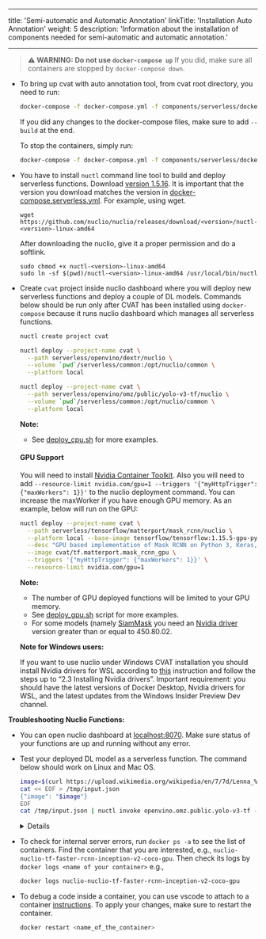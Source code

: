 <!--lint disable maximum-heading-length-->

---

title: 'Semi-automatic and Automatic Annotation'
linkTitle: 'Installation Auto Annotation'
weight: 5
description: 'Information about the installation of components needed for semi-automatic and automatic annotation.'

---

<!--lint disable maximum-line-length-->

> **⚠ WARNING: Do not use `docker-compose up`**
> If you did, make sure all containers are stopped by `docker-compose down`.

- To bring up cvat with auto annotation tool, from cvat root directory, you need to run:

  ```bash
  docker-compose -f docker-compose.yml -f components/serverless/docker-compose.serverless.yml up -d
  ```

  If you did any changes to the docker-compose files, make sure to add `--build` at the end.

  To stop the containers, simply run:

  ```bash
  docker-compose -f docker-compose.yml -f components/serverless/docker-compose.serverless.yml down
  ```

- You have to install `nuctl` command line tool to build and deploy serverless
  functions. Download [version 1.5.16](https://github.com/nuclio/nuclio/releases/tag/1.5.16).
  It is important that the version you download matches the version in
  [docker-compose.serverless.yml](https://github.com/openvinotoolkit/cvat/blob/develop/components/serverless/docker-compose.serverless.yml).
  For example, using wget.

  ```
  wget https://github.com/nuclio/nuclio/releases/download/<version>/nuctl-<version>-linux-amd64
  ```

  After downloading the nuclio, give it a proper permission and do a softlink.

  ```
  sudo chmod +x nuctl-<version>-linux-amd64
  sudo ln -sf $(pwd)/nuctl-<version>-linux-amd64 /usr/local/bin/nuctl
  ```

- Create `cvat` project inside nuclio dashboard where you will deploy new serverless functions
  and deploy a couple of DL models. Commands below should be run only after CVAT has been installed
  using `docker-compose` because it runs nuclio dashboard which manages all serverless functions.

  ```bash
  nuctl create project cvat
  ```

  ```bash
  nuctl deploy --project-name cvat \
    --path serverless/openvino/dextr/nuclio \
    --volume `pwd`/serverless/common:/opt/nuclio/common \
    --platform local
  ```

  ```bash
  nuctl deploy --project-name cvat \
    --path serverless/openvino/omz/public/yolo-v3-tf/nuclio \
    --volume `pwd`/serverless/common:/opt/nuclio/common \
    --platform local
  ```

  **Note:**

  - See [deploy_cpu.sh](https://github.com/openvinotoolkit/cvat/blob/develop/serverless/deploy_cpu.sh)
    for more examples.

  #### GPU Support

  You will need to install [Nvidia Container Toolkit](https://www.tensorflow.org/install/docker#gpu_support).
  Also you will need to add `--resource-limit nvidia.com/gpu=1 --triggers '{"myHttpTrigger": {"maxWorkers": 1}}'` to
  the nuclio deployment command. You can increase the maxWorker if you have enough GPU memory.
  As an example, below will run on the GPU:

  ```bash
  nuctl deploy --project-name cvat \
    --path serverless/tensorflow/matterport/mask_rcnn/nuclio \
    --platform local --base-image tensorflow/tensorflow:1.15.5-gpu-py3 \
    --desc "GPU based implementation of Mask RCNN on Python 3, Keras, and TensorFlow." \
    --image cvat/tf.matterport.mask_rcnn_gpu \
    --triggers '{"myHttpTrigger": {"maxWorkers": 1}}' \
    --resource-limit nvidia.com/gpu=1
  ```

  **Note:**

  - The number of GPU deployed functions will be limited to your GPU memory.
  - See [deploy_gpu.sh](https://github.com/openvinotoolkit/cvat/blob/develop/serverless/deploy_gpu.sh)
    script for more examples.
  - For some models (namely [SiamMask](/docs/manual/advanced/ai-tools#trackers) you need an [Nvidia driver](https://www.nvidia.com/en-us/drivers/unix/)
    version greater than or equal to 450.80.02.

  **Note for Windows users:**

  If you want to use nuclio under Windows CVAT installation you should install Nvidia drivers for WSL according to
  [this](https://docs.nvidia.com/cuda/wsl-user-guide/index.html) instruction and follow the steps up to “2.3 Installing Nvidia drivers”.
  Important requirement: you should have the latest versions of Docker Desktop, Nvidia drivers for WSL,
  and the latest updates from the Windows Insider Preview Dev channel.

**Troubleshooting Nuclio Functions:**

- You can open nuclio dashboard at [localhost:8070](http://localhost:8070).
  Make sure status of your functions are up and running without any error.
- Test your deployed DL model as a serverless function. The command below should work on Linux and Mac OS.

  ```bash
  image=$(curl https://upload.wikimedia.org/wikipedia/en/7/7d/Lenna_%28test_image%29.png --output - | base64 | tr -d '\n')
  cat << EOF > /tmp/input.json
  {"image": "$image"}
  EOF
  cat /tmp/input.json | nuctl invoke openvino.omz.public.yolo-v3-tf -c 'application/json'
  ```

  <details>

  ```bash
  20.07.17 12:07:44.519    nuctl.platform.invoker (I) Executing function {"method": "POST", "url": "http://:57308", "headers": {"Content-Type":["application/json"],"X-Nuclio-Log-Level":["info"],"X-Nuclio-Target":["openvino.omz.public.yolo-v3-tf"]}}
  20.07.17 12:07:45.275    nuctl.platform.invoker (I) Got response {"status": "200 OK"}
  20.07.17 12:07:45.275                     nuctl (I) >>> Start of function logs
  20.07.17 12:07:45.275 ino.omz.public.yolo-v3-tf (I) Run yolo-v3-tf model {"worker_id": "0", "time": 1594976864570.9353}
  20.07.17 12:07:45.275                     nuctl (I) <<< End of function logs

  > Response headers:
  Date = Fri, 17 Jul 2020 09:07:45 GMT
  Content-Type = application/json
  Content-Length = 100
  Server = nuclio

  > Response body:
  [
      {
          "confidence": "0.9992254",
          "label": "person",
          "points": [
              39,
              124,
              408,
              512
          ],
          "type": "rectangle"
      }
  ]
  ```

  </details>

- To check for internal server errors, run `docker ps -a` to see the list of containers.
  Find the container that you are interested, e.g., `nuclio-nuclio-tf-faster-rcnn-inception-v2-coco-gpu`.
  Then check its logs by `docker logs <name of your container>`
  e.g.,

  ```bash
  docker logs nuclio-nuclio-tf-faster-rcnn-inception-v2-coco-gpu
  ```

- To debug a code inside a container, you can use vscode to attach to a container [instructions](https://code.visualstudio.com/docs/remote/attach-container).
  To apply your changes, make sure to restart the container.
  ```bash
  docker restart <name_of_the_container>
  ```
